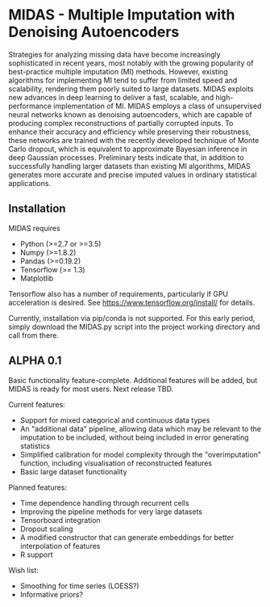 # MIDAS - Multiple Imputation with Denoising Autoencoders

Strategies for analyzing missing data have become increasingly sophisticated in recent years, most notably with the growing popularity of best-practice multiple imputation (MI) methods. However, existing algorithms for implementing MI tend to suffer from limited speed and scalability, rendering them poorly suited to large datasets. MIDAS exploits new advances in deep learning to deliver a fast, scalable, and high-performance implementation of MI. MIDAS employs a class of unsupervised neural networks known as denoising autoencoders, which are capable of producing complex reconstructions of partially corrupted inputs. To enhance their accuracy and efficiency while preserving their robustness, these networks are trained with the recently developed technique of Monte Carlo dropout, which is equivalent to approximate Bayesian inference in deep Gaussian processes. Preliminary tests indicate that, in addition to successfully handling larger datasets than existing MI algorithms, MIDAS generates more accurate and precise imputed values in ordinary statistical applications.


Installation
------------

MIDAS requires
- Python (>=2.7 or >=3.5)
- Numpy (>=1.8.2)
- Pandas (>=0.19.2)
- Tensorflow (>= 1.3)
- Matplotlib

Tensorflow also has a number of requirements, particularly if GPU acceleration is desired. See https://www.tensorflow.org/install/ for details.

Currently, installation via pip/conda is not supported. For this early period, simply download the MIDAS.py script into the project working directory and call from there.


ALPHA 0.1
---------

Basic functionality feature-complete. Additional features will be added, but MIDAS is ready for most users. Next release TBD.


Current features:
- Support for mixed categorical and continuous data types
- An "additional data" pipeline, allowing data which may be relevant to the imputation to be included, without being included in error generating statistics
- Simplified calibration for model complexity through the "overimputation" function, including visualisation of reconstructed features
- Basic large dataset functionality
 
Planned features:
- Time dependence handling through recurrent cells
- Improving the pipeline methods for very large datasets
- Tensorboard integration
- Dropout scaling
- A modified constructor that can generate embeddings for better interpolation of features
- R support

Wish list:
- Smoothing for time series (LOESS?)
- Informative priors?



